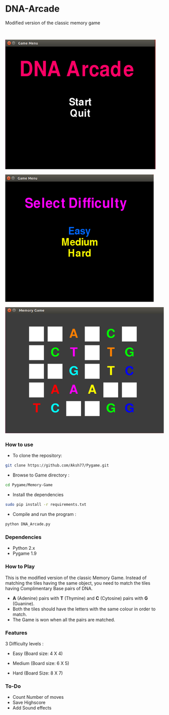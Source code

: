 # DNA-Arcade
Modified version of the classic memory game

<br/>


![Game Menu](Screenshots/game_menu.png?raw=true "Menu")

![Select Difficulty](Screenshots/levels.png?raw=true "Levels")

![Game Board](Screenshots/Game.png?raw=true "Game Board")


### How to use
* To clone the repository:

 ```bash
 git clone https://github.com/Aksh77/Pygame.git
 ```
* Browse to Game directory :

 ```bash
 cd Pygame/Memory-Game
 ```

* Install the dependencies
 
 ```bash
 sudo pip install -r requirements.txt
 ```
 
* Compile and run the program :

 ```bash
 python DNA_Arcade.py
 ```
 
 
### Dependencies
* Python 2.x
* Pygame 1.9


### How to Play

This is the modified version of the classic Memory Game.
Instead of matching the tiles having the same object, you need to match the tiles having Complimentary Base pairs of DNA.

* **A** (Adenine) pairs with **T** (Thymine)  and **C** (Cytosine) pairs with **G** (Guanine).
* Both the tiles should have the letters with the same colour in order to match.
* The Game is won when all the pairs are matched.

### Features
3 Difficulty levels :

* Easy   (Board size: 4 X 4)

* Medium (Board size: 6 X 5)

* Hard   (Board Size: 8 X 7)

### To-Do

* Count Number of moves
* Save Highscore
* Add Sound effects
